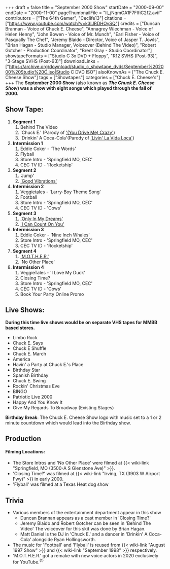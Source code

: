 +++
draft = false
title = "September 2000 Show"
startDate = "2000-09-00"
endDate = "2000-11-00"
pageThumbnailFile = "II_jNqmGA1F7FlfiC2f2.avif"
contributors = ["The 64th Gamer", "Ceclife13"]
citations = ["https://www.youtube.com/watch?v=k3lJRDHOySQ"]
credits = ["Duncan Brannan - Voice of Chuck E. Cheese", "Annagrey Wiechman - Voice of Helen Henny", "John Bowen - Voice of Mr. Munch", "Earl Fisher - Voice of Pasqually The Chef", "Jeremy Blaido - Director, Voice of Jasper T. Jowls", "Brian Hagan - Studio Manager, Voiceover (Behind The Video)", "Robert Gotcher - Production Coordinator", "Brent Gray - Studio Coordinator"]
showtapeFormats = ["Studio C 3x DVD + Floppy", "R12 SVHS (Post-93)", "3-Stage SVHS (Post-93)"]
downloadLinks = ["https://archive.org/download/studio_c_showtape_dvds/September%202000%20Studio%20C.iso|Studio C DVD ISO"]
alsoKnownAs = ["The Chuck E. Cheese Show"]
tags = ["Showtapes"]
categories = ["Chuck E. Cheese's"]
+++
The **September 2000 Show** (also known as ***The Chuck E. Cheese Show*) was a show with eight songs which played through the fall of 2000.**

## Show Tape:

1.  **Segment 1**
    1.  Behind The Video
    2.  'Chuck E.' (Parody of ['(You Drive Me) Crazy'](https://en.wikipedia.org/wiki/(You_Drive_Me)_Crazy))
    3.  'Drinkin' A Coca-Cola'(Parody of ['Livin' La Vida Loca'](https://en.wikipedia.org/wiki/Livin%27_la_Vida_Loca))
2.  **Intermission 1**
    1.  Eddie Coker - 'The Words'
    2.  Flyball
    3.  Store Intro - 'Springfield MO, CEC'
    4.  CEC TV ID - 'Rocketship'
3.  **Segment 2**
    1.  'Jump'
    2.  ['Good Vibrations'](https://en.wikipedia.org/wiki/Good_Vibrations)
4.  **Intermission 2**
    1.  Veggietales - 'Larry-Boy Theme Song'
    2.  Football
    3.  Store Intro - 'Springfield MO, CEC'
    4.  CEC TV ID - 'Cows'
5.  **Segment 3**
    1.  ['Only In My Dreams'](https://en.wikipedia.org/wiki/Only_in_My_Dreams)
    2.  ['I Can Count On You'](https://en.wikipedia.org/wiki/Big_Tent_Revival)
6.  **Intermission 3**
    1.  Eddie Coker - 'Nine Inch Whales'
    2.  Store Intro - 'Springfield MO, CEC'
    3.  CEC TV ID - 'Rocketship'
7.  **Segment 4**
    1.  ['M.O.T.H.E.R.'](https://en.wikipedia.org/wiki/Howard_Johnson_(lyricist))
    2.  'No Other Place'
8.  **Intermission 4**
    1.  VeggieTales - 'I Love My Duck'
    2.  Closing Time?
    3.  Store Intro - 'Springfield MO, CEC'
    4.  CEC TV ID - 'Cows'
    5.  Book Your Party Online Promo

## Live Shows:

**During this time live shows would be on separate VHS tapes for MMBB based stores.**

- Limbo Rock
- Chuck E. Says
- Chuck E Shuffle
- Chuck E. March
- America
- Havin' a Party at Chuck E.'s Place
- Birthday Star
- Spanish Birthday
- Chuck E. Swing
- Rockin' Christmas Eve
- BINGO
- Patriotic Live 2000
- Happy And You Know It
- Give My Regards To Broadway (Existing Stages)

**Birthday Break**: The Chuck E. Cheese Show logo with music set to a 1 or 2 minute countdown which would lead into the Birthday show.

## Production

#### Filming Locations:

- The Store Intros and 'No Other Place' were filmed at {{< wiki-link "Springfield, MO (3500-A S Glenstone Ave)" >}}.
- 'Closing Time?' was filmed at {{< wiki-link "Irving, TX (3903 W Airport Fwy)" >}} in early 2000.
- 'Flyball' was filmed at a Texas Heat dog show

## Trivia

- Various members of the entertainment department appear in this show
  - Duncan Brannan appears as a cast member in 'Closing Time?'
  - Jeremy Blaido and Robert Gotcher can be seen in 'Behind The Video' The voiceover for this skit was done by Brian Hagan.
  - Matt Daniel is the DJ in 'Chuck E.' and a dancer in 'Drinkin' A Coca-Cola' alongside Ryan Hollingsworth.
- The music for 'Football' and 'Flyball' is reused from {{< wiki-link "August 1997 Show" >}} and {{< wiki-link "September 1998" >}} respectively.
- 'M.O.T.H.E.R.' got a remake with new voice actors in 2020 exclusively for YouTube.<sup>(1)</sup>
